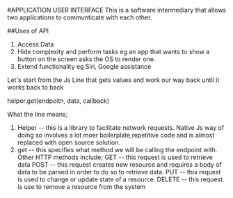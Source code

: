 #APPLICATION USER INTERFACE
This is a software intermediary that allows two applications to communticate with each other.

##Uses of API
1. Access Data
2. Hide complexity and perform tasks eg an app that wants to show a button on the screen asks the OS to render one.
3. Extend functionality eg Siri, Google assistance

Let's start from the Js Line that gets values and work our way back until it works back to back

helper.get(endpoitn, data, callback)

What the line means;
1. Helper -- this is a library to facilitate network requests. Native Js way of doing so involves a lot moer boilerplate,repetitive code and is almost replaced with open source solution.
2. get -- this specifies what method we will be calling the endpoint with.
Other HTTP methods include; 
GET -- this request is used to retrieve data 
POST -- this request creates new resource and requires a body of data to be parsed in order to do so to retrieve data.
PUT -- this request is used  to change or update state of a resource.
DELETE -- this request is use to remove a resource from the system
